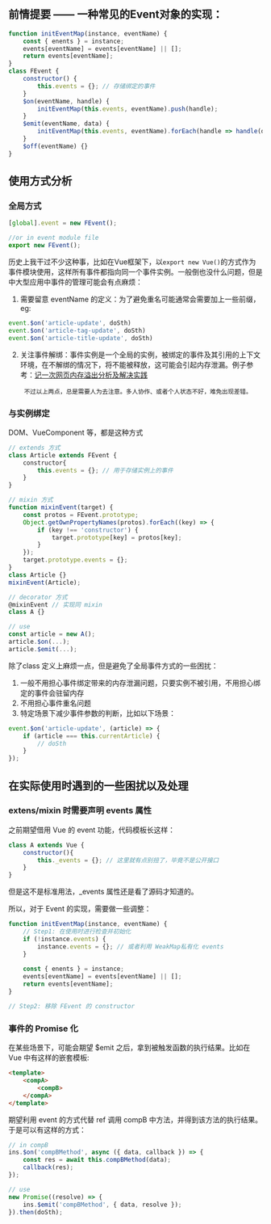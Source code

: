 ## 前情提要 —— 一种常见的Event对象的实现：
```javascript
function initEventMap(instance, eventName) {
	const { enents } = instance;
	events[eventName] = events[eventName] || [];
	return events[eventName]; 
}
class FEvent {
	constructor() {
		this.events = {}; // 存储绑定的事件
	}
	$on(eventName, handle) {
		initEventMap(this.events, eventName).push(handle);
	}
	$emit(eventName, data) {
		initEventMap(this.events, eventName).forEach(handle => handle(data));
	}
	$off(eventName) {}
}
```


## 使用方式分析

### 全局方式
```javascript
[global].event = new FEvent();

//or in event module file
export new FEvent();
```

历史上我干过不少这种事，比如在Vue框架下，以`export new Vue()`的方式作为事件模块使用，这样所有事件都指向同一个事件实例。一般倒也没什么问题，但是中大型应用中事件的管理可能会有点麻烦：
	
1. 需要留意 eventName 的定义：为了避免重名可能通常会需要加上一些前缀，eg:
```javascript
event.$on('article-update', doSth)
event.$on('article-tag-update', doSth)
event.$on('article-title-update', doSth)
```
2. 关注事件解绑：事件实例是一个全局的实例，被绑定的事件及其引用的上下文环境，在不解绑的情况下，将不能被释放，这可能会引起内存泄漏。例子参考：[记一次网页内存溢出分析及解决实践](https://juejin.im/post/5c3dce07e51d4551e960d840)

		不过以上两点，总是需要人为去注意。多人协作、或者个人状态不好，难免出现差错。

### 与实例绑定
DOM、VueComponent 等，都是这种方式

```javascript
// extends 方式
class Article extends FEvent {
	constructor{
		this.events = {}; // 用于存储实例上的事件
	}
}

// mixin 方式
function mixinEvent(target) {
    const protos = FEvent.prototype;
    Object.getOwnPropertyNames(protos).forEach((key) => {
        if (key !== 'constructor') {
            target.prototype[key] = protos[key];
        }
    });
    target.prototype.events = {};
}
class Article {}
mixinEvent(Article);

// decorator 方式
@mixinEvent // 实现同 mixin
class A {}

// use
const article = new A();
article.$on(...);
article.$emit(...);
```

除了class 定义上麻烦一点，但是避免了全局事件方式的一些困扰：
1. 一般不用担心事件绑定带来的内存泄漏问题，只要实例不被引用，不用担心绑定的事件会驻留内存
2. 不用担心事件重名问题
3. 特定场景下减少事件参数的判断，比如以下场景：
```javascript
event.$on('article-update', (article) => {
	if (article === this.currentArticle) {
		// doSth
	}
});
```


## 在实际使用时遇到的一些困扰以及处理

### extens/mixin 时需要声明 events 属性
之前期望借用 Vue 的 event 功能，代码模板长这样：
```javascript
class A extends Vue {
	constructor(){
		this._events = {}; // 这里就有点别扭了，毕竟不是公开接口
	} 
}
```
但是这不是标准用法，_events 属性还是看了源码才知道的。

所以，对于 Event 的实现，需要做一些调整：
```javascript
function initEventMap(instance, eventName) {
	// Step1: 在使用时进行检查并初始化
	if (!instance.events) {
		instance.events = {}; // 或者利用 WeakMap私有化 events
	}
	
	const { enents } = instance;
	events[eventName] = events[eventName] || [];
	return events[eventName]; 
}

// Step2: 移除 FEvent 的 constructor
```


### 事件的 Promise 化
在某些场景下，可能会期望 $emit 之后，拿到被触发函数的执行结果。比如在 Vue 中有这样的嵌套模板:
```html
<template>
	<compA>
		<compB>
	</compA>
</template>
```
期望利用 event 的方式代替 ref 调用 compB 中方法，并得到该方法的执行结果。于是可以有这样的方式：
```javascript
// in compB
ins.$on('compBMethod', async ({ data, callback }) => {
	const res = await this.compBMethod(data);
	callback(res);
});

// use
new Promise((resolve) => {
	ins.$emit('compBMethod', { data, resolve });
}).then(doSth);
```

<!--stackedit_data:
eyJoaXN0b3J5IjpbMjE0NDY0NTM2MCwyMDI4MDc4MDExLC0yMT
I1NDIxNjkyLC0xMzUxNzk2MzkzLDE1MzE1NzUxNzAsLTEzMzI1
MzM2NTAsLTk4MDY2MzY5NiwtMTA0MjA3NzEwMiw3NDQ1ODE2NT
csLTY5NjQwMDczNCwtMTQyOTY3OTcyNV19
-->